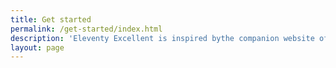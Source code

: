 ```yaml
---
title: Get started
permalink: /get-started/index.html
description: 'Eleventy Excellent is inspired bythe companion website of Andy Bell’s talk "Be the browser’s mentor, not its micromanager".'
layout: page
---
```



